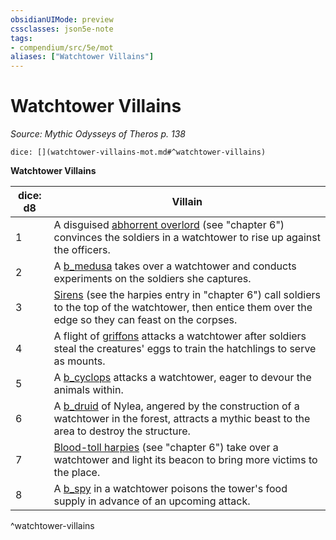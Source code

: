 ```yaml
---
obsidianUIMode: preview
cssclasses: json5e-note
tags:
- compendium/src/5e/mot
aliases: ["Watchtower Villains"]
---
```

# Watchtower Villains
*Source: Mythic Odysseys of Theros p. 138* 

`dice: [](watchtower-villains-mot.md#^watchtower-villains)`

**Watchtower Villains**

| dice: d8 | Villain |
|----------|---------|
| 1 | A disguised [abhorrent overlord](b_abhorrent-overlord-mot.md) (see "chapter 6") convinces the soldiers in a watchtower to rise up against the officers. |
| 2 | A [b_medusa](b_medusa.md) takes over a watchtower and conducts experiments on the soldiers she captures. |
| 3 | [Sirens](b_siren-tftyp.md) (see the harpies entry in "chapter 6") call soldiers to the top of the watchtower, then entice them over the edge so they can feast on the corpses. |
| 4 | A flight of [griffons](b_griffon.md) attacks a watchtower after soldiers steal the creatures' eggs to train the hatchlings to serve as mounts. |
| 5 | A [b_cyclops](b_cyclops.md) attacks a watchtower, eager to devour the animals within. |
| 6 | A [b_druid](b_druid.md) of Nylea, angered by the construction of a watchtower in the forest, attracts a mythic beast to the area to destroy the structure. |
| 7 | [Blood-toll harpies](b_blood-toll-harpy-mot.md) (see "chapter 6") take over a watchtower and light its beacon to bring more victims to the place. |
| 8 | A [b_spy](b_spy.md) in a watchtower poisons the tower's food supply in advance of an upcoming attack. |
^watchtower-villains